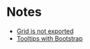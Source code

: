 # Notes

* [Grid is not exported](https://stackoverflow.com/questions/60495775/attempted-import-error-grid-is-not-exported-from-react-bootstrap)
* [Tooltips with Bootstrap](https://react-bootstrap.github.io/components/overlays/#tooltips)